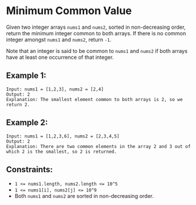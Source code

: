 # Minimum Common Value

Given two integer arrays `nums1` and `nums2`, sorted in non-decreasing order, return the minimum integer common to both
arrays. If there is no common integer amongst `nums1` and `nums2`, return `-1`.

Note that an integer is said to be common to `nums1` and `nums2` if both arrays have at least one occurrence of that
integer.

## Example 1:

```
Input: nums1 = [1,2,3], nums2 = [2,4]
Output: 2
Explanation: The smallest element common to both arrays is 2, so we return 2.
```

## Example 2:

```
Input: nums1 = [1,2,3,6], nums2 = [2,3,4,5]
Output: 2
Explanation: There are two common elements in the array 2 and 3 out of which 2 is the smallest, so 2 is returned.
```

## Constraints:

* `1 <= nums1.length, nums2.length <= 10^5`
* `1 <= nums1[i], nums2[j] <= 10^9`
* Both `nums1` and `nums2` are sorted in non-decreasing order.
